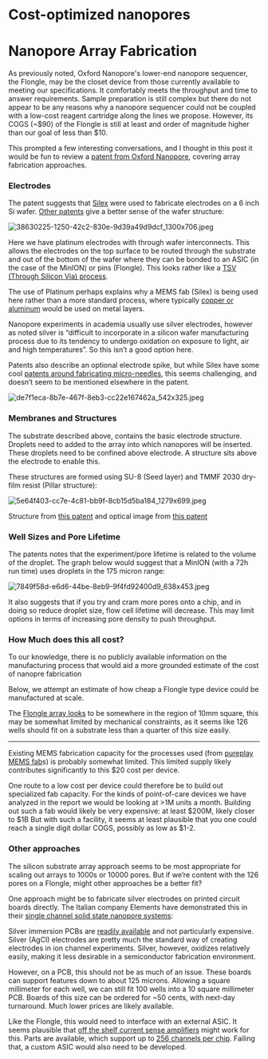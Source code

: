 # Cost-optimized nanopores

# Nanopore Array Fabrication

As previously noted, Oxford Nanopore's lower-end nanopore sequencer, the Flongle, may be the closet device from those currently available to meeting our specifications. It comfortably meets the throughput and time to answer requirements. Sample preparation is still complex but there do not appear to be any reasons why a nanopore sequencer could not be coupled with a low-cost reagent cartridge along the lines we propose. However, its COGS (~$90) of the Flongle is still at least and order of magnitude higher than our goal of less than $10.

This prompted a few interesting conversations, and I thought in this post it would be fun to review a [patent from Oxford Nanopore](https://patents.google.com/patent/US20220023819A1), covering array fabrication approaches.

### Electrodes

The patent suggests that [Silex](https://silexmicrosystems.com) were used to fabricate electrodes on a 6 inch Si wafer. [Other patents](https://patentimages.storage.googleapis.com/a2/77/fa/3972fda2f2c3db/US10549274.pdf) give a better sense of the wafer structure:

![38630225-1250-42c2-830e-9d39a49d9dcf_1300x706.jpeg](https://substackcdn.com/image/fetch/w_1456,c_limit,f_auto,q_auto:good,fl_progressive:steep/https%3A%2F%2Fbucketeer-e05bbc84-baa3-437e-9518-adb32be77984.s3.amazonaws.com%2Fpublic%2Fimages%2F38630225-1250-42c2-830e-9d39a49d9dcf_1300x706.png)

Here we have platinum electrodes with through wafer interconnects. This allows the electrodes on the top surface to be routed through the substrate and out of the bottom of the wafer where they can be bonded to an ASIC (in the case of the MinION) or pins (Flongle). This looks rather like a [TSV (Through Silicon Via) process](https://www.youtube.com/watch?v=-egYoxajTz0).

The use of Platinum perhaps explains why a MEMS fab (Silex) is being used here rather than a more standard process, where typically [copper or aluminum](https://semiengineering.com/breaking-the-2nm-barrier/) would be used on metal layers.

Nanopore experiments in academia usually use silver electrodes, however as noted silver is “difficult to incorporate in a silicon wafer manufacturing process due to its tendency to undergo oxidation on exposure to light, air and high temperatures”. So this isn’t a good option here.

Patents also describe an optional electrode spike, but while Silex have some cool [patents around fabricating micro-needles](https://patents.google.com/patent/US8637351B2), this seems challenging, and doesn’t seem to be mentioned elsewhere in the patent.

![de7f1eca-8b7e-467f-8eb3-cc22e167462a_542x325.jpeg](https://substackcdn.com/image/fetch/w_1456,c_limit,f_auto,q_auto:good,fl_progressive:steep/https%3A%2F%2Fbucketeer-e05bbc84-baa3-437e-9518-adb32be77984.s3.amazonaws.com%2Fpublic%2Fimages%2Fde7f1eca-8b7e-467f-8eb3-cc22e167462a_542x325.png)

### Membranes and Structures

The substrate described above, contains the basic electrode structure. Droplets need to added to the array into which nanopores will be inserted. These droplets need to be confined above electrode. A structure sits above the electrode to enable this.

These structures are formed using SU-8 (Seed layer) and TMMF 2030 dry-film resist (Pillar structure):

![5e64f403-cc7e-4c81-bb9f-8cb15d5ba184_1279x699.jpeg](https://substackcdn.com/image/fetch/w_1456,c_limit,f_auto,q_auto:good,fl_progressive:steep/https%3A%2F%2Fbucketeer-e05bbc84-baa3-437e-9518-adb32be77984.s3.amazonaws.com%2Fpublic%2Fimages%2F5e64f403-cc7e-4c81-bb9f-8cb15d5ba184_1279x699.png)

Structure from [this patent](https://patents.google.com/patent/US20220023819A1) and optical image from [this patent](https://patentimages.storage.googleapis.com/24/b5/ed/cc4e29f1e0e297/US10760114.pdf)

### Well Sizes and Pore Lifetime

The patents notes that the experiment/pore lifetime is related to the volume of the droplet. The graph below would suggest that a MinION (with a 72h run time) uses droplets in the 175 micron range:

![7849f58d-e6d6-44be-8eb9-9f4fd92400d9_638x453.jpeg](https://substackcdn.com/image/fetch/w_1456,c_limit,f_auto,q_auto:good,fl_progressive:steep/https%3A%2F%2Fbucketeer-e05bbc84-baa3-437e-9518-adb32be77984.s3.amazonaws.com%2Fpublic%2Fimages%2F7849f58d-e6d6-44be-8eb9-9f4fd92400d9_638x453.png)

It also suggests that if you try and cram more pores onto a chip, and in doing so reduce droplet size, flow cell lifetime will decrease. This may limit options in terms of increasing pore density to push throughput.

### How Much does this all cost?

To our knowledge, there is no publicly available information on the manufacturing process that would aid a more grounded estimate of the cost of nanopre fabrication

Below, we attempt an estimate of how cheap a Flongle type device could be manufactured at scale.

The [Flongle array looks](https://www.flickr.com/photos/theworldfishcenter/49714974428/in/photostream/) to be somewhere in the region of 10mm square, this may be somewhat limited by mechanical constraints, as it seems like 126 wells should fit on a substrate less than a quarter of this size easily.

---

Existing MEMS fabrication capacity for the processes used (from [pureplay MEMS fab](https://silexmicrosystems.com)s) is probably somewhat limited. This limited supply likely contributes significantly to this $20 cost per device.

One route to a low cost per device could therefore be to build out specialized fab capacity. For the kinds of point-of-care devices we have analyzed in the report we would be looking at >1M units a month. Building out such a fab would likely be very expensive: at least $200M, likely closer to $1B But with such a facility, it seems at least plausible that you one could reach a single digit dollar COGS, possibly as low as $1-2.

### Other approaches

The silicon substrate array approach seems to be most appropriate for scaling out arrays to 1000s or 10000 pores. But if we’re content with the 126 pores on a Flongle, might other approaches be a better fit?

One approach might be to fabricate silver electrodes on printed circuit boards directly. The Italian company Elements have demonstrated this in their [single channel solid state nanopore systems](https://elements-ic.com/wp-content/uploads/2019/07/eNPR-%E2%80%93-Nanopore-Chip-assembly-and-measurement-instructions.pdf):

Silver immersion PCBs are [readily available](https://www.pcbtrain.co.uk/blog/how-should-i-keep-my-pcbs-with-a-silver-finish) and not particularly expensive. Silver (AgCl) electrodes are pretty much the standard way of creating electrodes in ion channel experiments. Silver, however, oxidizes relatively easily, making it less desirable in a semiconductor fabrication environment.

However, on a PCB, this should not be as much of an issue. These boards can support features down to about 125 microns. Allowing a square millimeter for each well, we can still fit 100 wells into a 10 square millimeter PCB. Boards of this size can be ordered for ~50 cents, with next-day turnaround. Much lower prices are likely available.

Like the Flongle, this would need to interface with an external ASIC. It seems plausible that [off the shelf current sense amplifiers](https://41j.com/blog/2018/08/ddc112-board-design-bring-up/) might work for this. Parts are available, which support up to [256 channels per chip](https://www.ti.com/product/DDC2256A#tech-docs). Failing that, a custom ASIC would also need to be developed.

